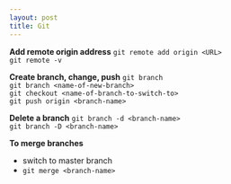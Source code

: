 ```yaml
---
layout: post
title: Git
---
```


**Add remote origin address**
`git remote add origin <URL>` <br>
`git remote -v`

**Create branch, change, push**
`git branch` <br>
`git branch <name-of-new-branch>` <br>
`git checkout <name-of-branch-to-switch-to>` <br>
`git push origin <branch-name>`

**Delete a branch**
`git branch -d <branch-name>` <br>
`git branch -D <branch-name>`

**To merge branches**
- switch to master branch <br>
- `git merge <branch-name>`
